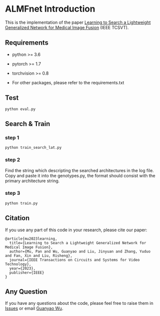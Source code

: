 # ALMFnet Introduction

This is the implementation of the paper [Learning to Search a Lightweight Generalized Network for Medical Image Fusion](https://ieeexplore.ieee.org/abstract/document/10360160/) (IEEE TCSVT).

## Requirements

* python >= 3.6
* pytorch >= 1.7
* torchvision >= 0.8

* For other packages, please refer to the requirements.txt

## Test

```shell
python eval.py
```

## Search & Train

### step 1

```shell
python train_search_lat.py
```

### step 2

Find the string which descripting the searched architectures in the log file. Copy and paste it into the genotypes.py, the format should consist with the primary architecture string.

### step 3

```shell
python train.py
```

## Citation

If you use any part of this code in your research, please cite our paper:

```
@article{mu2023learning,
  title={Learning to Search a Lightweight Generalized Network for Medical Image Fusion},
  author={Mu, Pan and Wu, Guanyao and Liu, Jinyuan and Zhang, Yuduo and Fan, Xin and Liu, Risheng},
  journal={IEEE Transactions on Circuits and Systems for Video Technology},
  year={2023},
  publisher={IEEE}
}
```
## Any Question

If you have any questions about the code, please feel free to raise them in [Issues](https://github.com/RollingPlain/ALMFnet/issues) or email [Guanyao Wu](rollingplainko@gmail.com).
